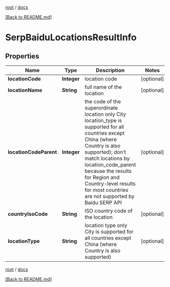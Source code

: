 [root](./../ "root") / [docs](./ "docs")

[[Back to README.md]](./../README.md "[Back to README.md]")

# SerpBaiduLocationsResultInfo

## Properties

| Name | Type | Description | Notes |
|------------ | ------------- | ------------- | -------------|
|**locationCode** | **Integer** | location code |  [optional] |
|**locationName** | **String** | full name of the location |  [optional] |
|**locationCodeParent** | **Integer** | the code of the superordinate location only City location_type is supported for all countries except China (where Country is also supported); don’t match locations by location_code_parent because the results for Region and Country-level results for most countries are not supported by Baidu SERP API |  [optional] |
|**countryIsoCode** | **String** | ISO country code of the location |  [optional] |
|**locationType** | **String** | location type only City is supported for all countries except China (where Country is also supported) |  [optional] |

[root](./../ "root") / [docs](./ "docs")

[[Back to README.md]](./../README.md "[Back to README.md]")